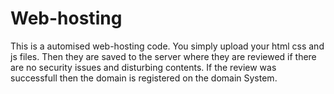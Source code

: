 # Web-hosting
This is a automised web-hosting code. You simply upload your html css and js files. Then they are saved to the server where they are reviewed if there are no security issues and disturbing contents.
If the review was successfull then the domain is registered on the domain System.
